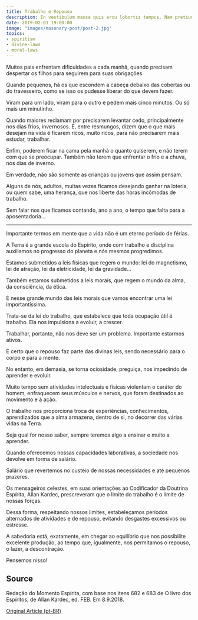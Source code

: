 ```yaml
---
title: Trabalho e Repouso
description: In vestibulum massa quis arcu lobortis tempus. Nam pretium arcu in odio vulputate luctus.
date: 2019-02-01 19:00:00
image: "images/masonary-post/post-2.jpg"
topics: 
- spiritism
- divine-laws
- moral-laws
---
```



Muitos pais enfrentam dificuldades a cada manhã, quando precisam despertar os filhos para seguirem para suas obrigações.

Quando pequenos, há os que escondem a cabeça debaixo das cobertas ou do travesseiro, como se isso os pudesse liberar do que devem fazer.

Viram para um lado, viram para o outro e pedem mais cinco minutos. Ou só mais um minutinho.

Quando maiores reclamam por precisarem levantar cedo, principalmente nos dias frios, invernosos. E, entre resmungos, dizem que o que mais desejam na vida é ficarem ricos, muito ricos, para não precisarem mais estudar, trabalhar.

Enfim, poderem ficar na cama pela manhã o quanto quiserem, e não terem com que se preocupar. Também não terem que enfrentar o frio e a chuva, nos dias de inverno.

Em verdade, não são somente as crianças ou jovens que assim pensam.

Alguns de nós, adultos, muitas vezes ficamos desejando ganhar na loteria, ou quem sabe, uma herança, que nos liberte das horas incômodas de trabalho.

Sem falar nos que ficamos contando, ano a ano, o tempo que falta para a aposentadoria...

*   *   *

Importante termos em mente que a vida não é um eterno período de férias.

A Terra é a grande escola do Espírito, onde com trabalho e disciplina auxiliamos no progresso do planeta e nós mesmos progredimos.

Estamos submetidos a leis físicas que regem o mundo: lei do magnetismo, lei de atração, lei da eletricidade, lei da gravidade...

Também estamos submetidos a leis morais, que regem o mundo da alma, da consciência, da ética.

É nesse grande mundo das leis morais que vamos encontrar uma lei importantíssima.

Trata-se da lei do trabalho, que estabelece que toda ocupação útil é trabalho. Ela nos impulsiona a evoluir, a crescer.

Trabalhar, portanto, não nos deve ser um problema. Importante estarmos ativos.

É certo que o repouso faz parte das divinas leis, sendo necessário para o corpo e para a mente.

No entanto, em demasia, se torna ociosidade, preguiça, nos impedindo de aprender e evoluir.

Muito tempo sem atividades intelectuais e físicas violentam o caráter do homem, enfraquecem seus músculos e nervos, que foram destinados ao movimento e à ação.

O trabalho nos proporciona troca de experiências, conhecimentos, aprendizados que a alma armazena, dentro de si, no decorrer das várias vidas na Terra.

Seja qual for nosso saber, sempre teremos algo a ensinar e muito a aprender.

Quando oferecemos nossas capacidades laborativas, a sociedade nos devolve em forma de salário.

Salário que revertemos no custeio de nossas necessidades e até pequenos prazeres.

Os mensageiros celestes, em suas orientações ao Codificador da Doutrina Espírita, Allan Kardec, prescreveram que o limite do trabalho é o limite de nossas forças.

Dessa forma, respeitando nossos limites, estabeleçamos períodos alternados de atividades e de repouso, evitando desgastes excessivos ou estresse.

A sabedoria está, exatamente, em chegar ao equilíbrio que nos possibilite excelente produção, ao tempo que, igualmente, nos permitamos o repouso, o lazer, a descontração.

Pensemos nisso!

## Source
Redação do Momento Espírita, com base nos itens
682 e 683 de O livro dos Espíritos, de Allan Kardec,
ed. FEB.
Em 8.9.2018.

[Original Article (pt-BR)](http://www.momento.com.br/pt/ler_texto.php?id=5530)

